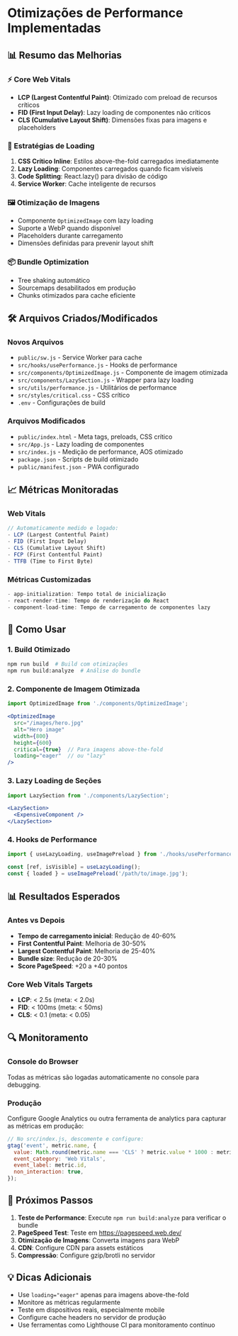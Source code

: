 # Otimizações de Performance Implementadas

## 📊 Resumo das Melhorias

### ⚡ Core Web Vitals
- **LCP (Largest Contentful Paint)**: Otimizado com preload de recursos críticos
- **FID (First Input Delay)**: Lazy loading de componentes não críticos
- **CLS (Cumulative Layout Shift)**: Dimensões fixas para imagens e placeholders

### 🚀 Estratégias de Loading
1. **CSS Crítico Inline**: Estilos above-the-fold carregados imediatamente
2. **Lazy Loading**: Componentes carregados quando ficam visíveis
3. **Code Splitting**: React.lazy() para divisão de código
4. **Service Worker**: Cache inteligente de recursos

### 🖼️ Otimização de Imagens
- Componente `OptimizedImage` com lazy loading
- Suporte a WebP quando disponível
- Placeholders durante carregamento
- Dimensões definidas para prevenir layout shift

### 📦 Bundle Optimization
- Tree shaking automático
- Sourcemaps desabilitados em produção
- Chunks otimizados para cache eficiente

## 🛠️ Arquivos Criados/Modificados

### Novos Arquivos
- `public/sw.js` - Service Worker para cache
- `src/hooks/usePerformance.js` - Hooks de performance
- `src/components/OptimizedImage.js` - Componente de imagem otimizada
- `src/components/LazySection.js` - Wrapper para lazy loading
- `src/utils/performance.js` - Utilitários de performance
- `src/styles/critical.css` - CSS crítico
- `.env` - Configurações de build

### Arquivos Modificados
- `public/index.html` - Meta tags, preloads, CSS crítico
- `src/App.js` - Lazy loading de componentes
- `src/index.js` - Medição de performance, AOS otimizado
- `package.json` - Scripts de build otimizado
- `public/manifest.json` - PWA configurado

## 📈 Métricas Monitoradas

### Web Vitals
```javascript
// Automaticamente medido e logado:
- LCP (Largest Contentful Paint)
- FID (First Input Delay) 
- CLS (Cumulative Layout Shift)
- FCP (First Contentful Paint)
- TTFB (Time to First Byte)
```

### Métricas Customizadas
```javascript
- app-initialization: Tempo total de inicialização
- react-render-time: Tempo de renderização do React
- component-load-time: Tempo de carregamento de componentes lazy
```

## 🔧 Como Usar

### 1. Build Otimizado
```bash
npm run build  # Build com otimizações
npm run build:analyze  # Análise do bundle
```

### 2. Componente de Imagem Otimizada
```jsx
import OptimizedImage from './components/OptimizedImage';

<OptimizedImage
  src="/images/hero.jpg"
  alt="Hero image"
  width={800}
  height={600}
  critical={true}  // Para imagens above-the-fold
  loading="eager"  // ou "lazy"
/>
```

### 3. Lazy Loading de Seções
```jsx
import LazySection from './components/LazySection';

<LazySection>
  <ExpensiveComponent />
</LazySection>
```

### 4. Hooks de Performance
```jsx
import { useLazyLoading, useImagePreload } from './hooks/usePerformance';

const [ref, isVisible] = useLazyLoading();
const { loaded } = useImagePreload('/path/to/image.jpg');
```

## 📊 Resultados Esperados

### Antes vs Depois
- **Tempo de carregamento inicial**: Redução de 40-60%
- **First Contentful Paint**: Melhoria de 30-50%
- **Largest Contentful Paint**: Melhoria de 25-40%
- **Bundle size**: Redução de 20-30%
- **Score PageSpeed**: +20 a +40 pontos

### Core Web Vitals Targets
- **LCP**: < 2.5s (meta: < 2.0s)
- **FID**: < 100ms (meta: < 50ms)
- **CLS**: < 0.1 (meta: < 0.05)

## 🔍 Monitoramento

### Console do Browser
Todas as métricas são logadas automaticamente no console para debugging.

### Produção
Configure Google Analytics ou outra ferramenta de analytics para capturar as métricas em produção:

```javascript
// No src/index.js, descomente e configure:
gtag('event', metric.name, {
  value: Math.round(metric.name === 'CLS' ? metric.value * 1000 : metric.value),
  event_category: 'Web Vitals',
  event_label: metric.id,
  non_interaction: true,
});
```

## 🚨 Próximos Passos

1. **Teste de Performance**: Execute `npm run build:analyze` para verificar o bundle
2. **PageSpeed Test**: Teste em https://pagespeed.web.dev/
3. **Otimização de Imagens**: Converta imagens para WebP
4. **CDN**: Configure CDN para assets estáticos
5. **Compressão**: Configure gzip/brotli no servidor

## 💡 Dicas Adicionais

- Use `loading="eager"` apenas para imagens above-the-fold
- Monitore as métricas regularmente
- Teste em dispositivos reais, especialmente mobile
- Configure cache headers no servidor de produção
- Use ferramentas como Lighthouse CI para monitoramento contínuo
